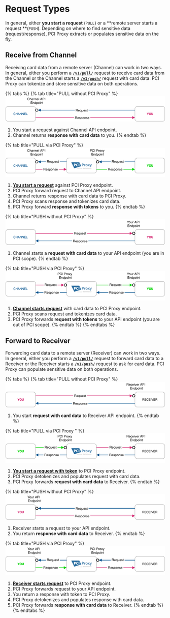 # Request Types

In general, either **you start a request** (`PULL`) or a **remote server starts a request **(`PUSH`). Depending on where to find sensitive data (request/response), PCI Proxy extracts or populates sensitive data on the fly. 

## Receive from Channel

Receiving card data from a remote server (Channel) can work in two ways. In general, either you perform a [**`/v1/pull/`**](../collect-and-store-cards/filter-payloads/#pull-method) request to receive card data from the Channel or the Channel starts a [**`/v1/push/`**](../collect-and-store-cards/filter-payloads/#push-method) request with card data. PCI Proxy can tokenize and store sensitive data on both operations.

{% tabs %}
{% tab title="PULL without PCI Proxy" %}
![](<../.gitbook/assets/channel_pull_status_quo_color (5).png>)

1. You start a request against Channel API endpoint.
2. Channel returns **response with card data** to you.
{% endtab %}

{% tab title="PULL via PCI Proxy" %}
![](<../.gitbook/assets/channel_pull_pciproxy_color (4).png>)

1. [**You start a request**](../collect-and-store-cards/filter-payloads/#pull-method) against PCI Proxy endpoint.
2. PCI Proxy forward request to Channel API endpoint.
3. Channel returns response with card data to PCI Proxy.
4. PCI Proxy scans response and tokenizes card data.
5. PCI Proxy forward **response with tokens** to you.
{% endtab %}

{% tab title="PUSH without PCI Proxy" %}
![](<../.gitbook/assets/channel_push_status_quo_color (2).png>)

1. Channel starts a **request with card data** to your API endpoint (you are in PCI scope).
{% endtab %}

{% tab title="PUSH via PCI Proxy" %}
![](<../.gitbook/assets/channel_push_pciproxy_color (3).png>)

1. [**Channel starts request**](../collect-and-store-cards/filter-payloads/#push-method) with card data to PCI Proxy endpoint.
2. PCI Proxy scans request and tokenizes card data.
3. PCI Proxy forwards **request with tokens** to your API endpoint (you are out of PCI scope).
{% endtab %}
{% endtabs %}

## Forward to Receiver

Forwarding card data to a remote server (Receiver) can work in two ways. In general, either you perform a [**`/v1/pull/`**](../use-stored-cards/forward/https/#pull-method) request to forward card data to a Receiver or the Receiver starts a [**`/v1/push/`**](../use-stored-cards/forward/https/#push-method) request to ask for card data. PCI Proxy can populate sensitive data on both operations.

{% tabs %}
{% tab title="PULL without PCI Proxy" %}
![](<../.gitbook/assets/receiver_pull_status_quo_color (2).png>)

1. You start **request with card data** to Receiver API endpoint.
{% endtab %}

{% tab title="PULL via PCI Proxy " %}
![](<../.gitbook/assets/receiver_pull_pciproxy_color (4).png>)

1. [**You start a request with token**](../use-stored-cards/forward/https/#pull-method) to PCI Proxy endpoint.
2. PCI Proxy detokenizes and populates request with card data.
3. PCI Proxy forwards **request with card data** to Receiver. 
{% endtab %}

{% tab title="PUSH without PCI Proxy" %}
![](<../.gitbook/assets/receiver_push_status_quo_color (2).png>)

1. Receiver starts a request to your API endpoint.
2. You return **response with card data** to Receiver.
{% endtab %}

{% tab title="PUSH via PCI Proxy" %}
![](<../.gitbook/assets/receiver_push_pciproxy_color (3).png>)

1. [**Receiver starts request**](../use-stored-cards/forward/https/#push-method) to PCI Proxy endpoint.
2. PCI Proxy forwards request to your API endpoint.
3. You return a response with token to PCI Proxy.
4. PCI Proxy detokenizes and populates response with card data.
5. PCI Proxy forwards **response with card data** to Receiver.
{% endtab %}
{% endtabs %}
